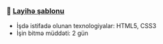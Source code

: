 ### :link: **[Layihə şablonu](https://www.figma.com/file/8TuDL7oCzf31hVbpPVaIcO/Figma-Web-Design-Layout?node-id=1%3A2)**

- İşdə istifadə olunan texnologiyalar: HTML5, CSS3
- İşin bitmə müddəti: 2 gün
